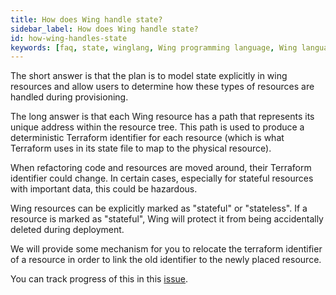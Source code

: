 ```yaml
---
title: How does Wing handle state?
sidebar_label: How does Wing handle state?
id: how-wing-handles-state
keywords: [faq, state, winglang, Wing programming language, Wing language]
---
```


The short answer is that the plan is to model state explicitly in wing resources and allow users to determine how these types of resources are handled during provisioning. 

The long answer is that each Wing resource has a path that represents its unique address within the resource tree. This path is used to produce a deterministic Terraform identifier for each resource (which is what Terraform uses in its state file to map to the physical resource).

When refactoring code and resources are moved around, their Terraform identifier could change. In certain cases, especially for stateful resources with important data, this could be hazardous.

Wing resources can be explicitly marked as "stateful" or "stateless". If a resource is marked as "stateful", Wing will protect it from being accidentally deleted during deployment.

We will provide some mechanism for you to relocate the terraform identifier of a resource in order to link the old identifier to the newly placed resource.

You can track progress of this in this [issue](https://github.com/winglang/wing/issues/901).
